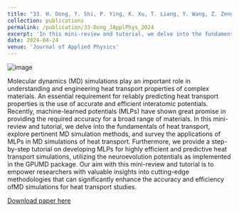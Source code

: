 ```yaml
---
title: "33. H. Dong, Y. Shi, P. Ying, K. Xu, T. Liang, Y. Wang, Z. Zeng, X. Wu, W. Zhou, S. Xiong, S. Chen, Z. Fan, Molecular dynamics simulations of heat transport using machine-learned potentials: A mini-review and tutorial on GPUMD with neuroevolution potentials. Journal of Applied Physics 135, 161101 (2024)."
collection: publications
permalink: /publication/33-Dong_JApplPhys_2024
excerpt: 'In this mini-review and tutorial, we delve into the fundamentals of heat transport, explore pertinent MD simulation methods, and survey the applications of MLPs in MD simulations of heat transport. Furthermore, we provide a step-by-step tutorial on developing MLPs for highly efficient and predictive heat transport simulations, utilizing the neuroevolution potentials as implemented in the GPUMD package.'
date: 2024-04-24
venue: 'Journal of Applied Physics'
---
```

![image](https://github.com/hityingph/hityingph.github.io/assets/54773018/fc7e09c1-7898-453c-847f-2744a60c2318)



Molecular dynamics (MD) simulations play an important role in understanding and engineering heat transport properties of complex materials. An essential requirement for reliably predicting heat transport properties is the use of accurate and efficient interatomic potentials. Recently, machine-learned potentials (MLPs) have shown great promise in providing the required accuracy for a broad range of materials. In this mini-review and tutorial, we delve into the fundamentals of heat transport, explore pertinent MD simulation methods, and survey the applications of MLPs in MD simulations of heat transport. Furthermore, we provide a step-by-step tutorial on developing MLPs for highly efficient and predictive heat transport simulations, utilizing the neuroevolution potentials as implemented in the GPUMD package. Our aim with this mini-review and tutorial is to empower researchers with valuable insights into cutting-edge methodologies that can significantly enhance the accuracy and efficiency ofMD simulations for heat transport studies.

[Download paper here](http://hityingph.github.io/files/33-Dong_JApplPhys_2024.pdf)

